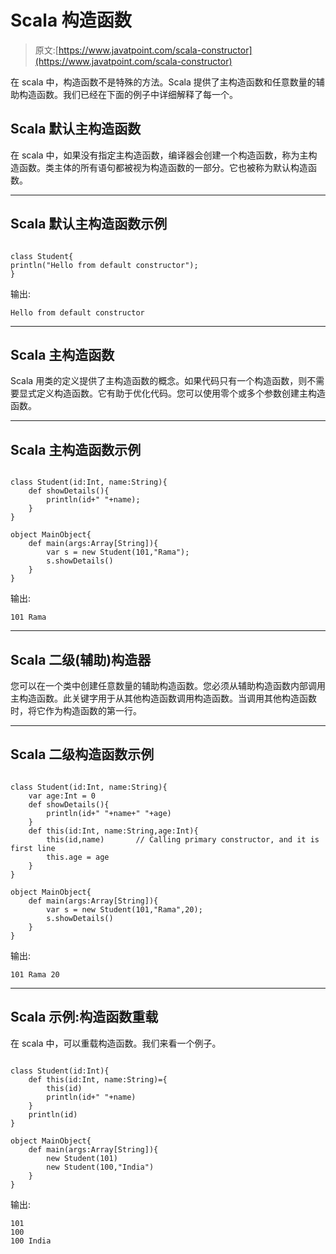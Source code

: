 # Scala 构造函数

> 原文:[https://www.javatpoint.com/scala-constructor](https://www.javatpoint.com/scala-constructor)

在 scala 中，构造函数不是特殊的方法。Scala 提供了主构造函数和任意数量的辅助构造函数。我们已经在下面的例子中详细解释了每一个。

## Scala 默认主构造函数

在 scala 中，如果没有指定主构造函数，编译器会创建一个构造函数，称为主构造函数。类主体的所有语句都被视为构造函数的一部分。它也被称为默认构造函数。

* * *

## Scala 默认主构造函数示例

```

class Student{
println("Hello from default constructor");
}

```

输出:

```
Hello from default constructor

```

* * *

## Scala 主构造函数

Scala 用类的定义提供了主构造函数的概念。如果代码只有一个构造函数，则不需要显式定义构造函数。它有助于优化代码。您可以使用零个或多个参数创建主构造函数。

* * *

## Scala 主构造函数示例

```

class Student(id:Int, name:String){
    def showDetails(){
        println(id+" "+name);
    }
}

object MainObject{
    def main(args:Array[String]){
        var s = new Student(101,"Rama");
        s.showDetails()
    }
}

```

输出:

```
101 Rama

```

* * *

## Scala 二级(辅助)构造器

您可以在一个类中创建任意数量的辅助构造函数。您必须从辅助构造函数内部调用主构造函数。此关键字用于从其他构造函数调用构造函数。当调用其他构造函数时，将它作为构造函数的第一行。

* * *

## Scala 二级构造函数示例

```

class Student(id:Int, name:String){
    var age:Int = 0
    def showDetails(){
        println(id+" "+name+" "+age)
    }
    def this(id:Int, name:String,age:Int){
        this(id,name)		// Calling primary constructor, and it is first line
        this.age = age
    }
}

object MainObject{
    def main(args:Array[String]){
        var s = new Student(101,"Rama",20);
        s.showDetails()
    }
}

```

输出:

```
101 Rama 20

```

* * *

## Scala 示例:构造函数重载

在 scala 中，可以重载构造函数。我们来看一个例子。

```

class Student(id:Int){
    def this(id:Int, name:String)={
        this(id)
        println(id+" "+name)
    }
    println(id)
}

object MainObject{
    def main(args:Array[String]){
        new Student(101)
        new Student(100,"India")
    }
}

```

输出:

```
101
100
100 India

```